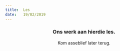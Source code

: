```yaml
---
title:  Les
date:   19/02/2019
---
```


### <center>Ons werk aan hierdie les.</center>
<center>Kom asseblief later terug.</center>